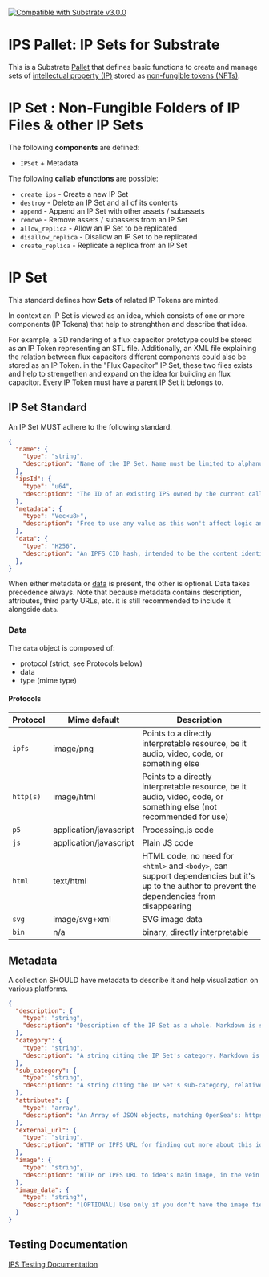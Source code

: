 [![Compatible with Substrate v3.0.0](https://img.shields.io/badge/Substrate-v3.0.0-E6007A)](https://github.com/paritytech/substrate/releases/tag/v3.0.0)

# IPS Pallet: IP Sets for Substrate

This is a Substrate [Pallet](https://substrate.dev/docs/en/knowledgebase/runtime/pallets) that defines basic functions
to create and manage sets of [intellectual property (IP)](https://en.wikipedia.org/wiki/Intellectual_property) stored as [non-fungible tokens (NFTs)](https://en.wikipedia.org/wiki/Non-fungible_token). 

# IP Set : Non-Fungible Folders of IP Files & other IP Sets

The following **components** are defined:

* `IPSet` + Metadata

The following **callab efunctions** are possible:

* `create_ips` - Create a new IP Set
* `destroy` - Delete an IP Set and all of its contents
* `append` - Append an IP Set with other assets / subassets
* `remove` - Remove assets / subassets from an IP Set
* `allow_replica` - Allow an IP Set to be replicated
* `disallow_replica` - Disallow an IP Set to be replicated
* `create_replica` - Replicate a replica from an IP Set


# IP Set

This standard defines how **Sets** of related IP Tokens are minted.

In context an IP Set is viewed as an idea, which consists of one or more components (IP Tokens) that help to strenghthen and describe that idea. 

For example, a 3D rendering of a flux capacitor prototype could be stored as an IP Token representing an STL file.
Additionally, an XML file explaining the relation between flux capacitors different components could also be stored as an IP Token.
in the "Flux Capacitor" IP Set, these two files exists and help to strengethen and expand on the idea for building an flux capacitor.
Every IP Token must have a parent IP Set it belongs to.

## IP Set Standard

An IP Set MUST adhere to the following standard.

```json
{
  "name": {
    "type": "string",
    "description": "Name of the IP Set. Name must be limited to alphanumeric characters. Underscore is allowed as word separator. E.g. HOVER-CRAFT is NOT allowed. HOVER_CRAFT is allowed."
  },
  "ipsId": {
    "type": "u64",
    "description": "The ID of an existing IPS owned by the current caller, can be found in events after minting or in storage"
  }, 
  "metadata": {
    "type": "Vec<u8>",
    "description": "Free to use any value as this won't affect logic and is intended to be used by dApp developers"
  },
  "data": {
    "type": "H256",
    "description": "An IPFS CID hash, intended to be the content identifier of the actual file, can be taken from CID here: https://cid.ipfs.io by copying the Digest (Hex) field"
  },  
}
```

When either metadata or [data](#data) is present, the other is optional. Data takes precedence
always. Note that because metadata contains description, attributes, third party URLs, etc. it is
still recommended to include it alongside `data`.

### Data

The `data` object is composed of:

- protocol (strict, see Protocols below)
- data
- type (mime type)

#### Protocols

| Protocol  | Mime default           | Description                                                                                                                                    |
| --------- | ---------------------- | ---------------------------------------------------------------------------------------------------------------------------------------------- |
| `ipfs`    | image/png              | Points to a directly interpretable resource, be it audio, video, code, or something else                                                       |
| `http(s)` | image/html             | Points to a directly interpretable resource, be it audio, video, code, or something else (not recommended for use)                             |
| `p5`      | application/javascript | Processing.js code                                                                                                                             |
| `js`      | application/javascript | Plain JS code                                                                                                                                  |
| `html`    | text/html              | HTML code, no need for `<html>` and `<body>`, can support dependencies but it's up to the author to prevent the dependencies from disappearing |
| `svg`     | image/svg+xml          | SVG image data                                                                                                                                 |
| `bin`     | n/a                    | binary, directly interpretable                                                                                                                 |

## Metadata

A collection SHOULD have metadata to describe it and help visualization on various platforms.

```json
{
  "description": {
    "type": "string",
    "description": "Description of the IP Set as a whole. Markdown is supported."
  },
  "category": {
    "type": "string",
    "description": "A string citing the IP Set's category. Markdown is supported."
  },
  "sub_category": {
    "type": "string",
    "description": "A string citing the IP Set's sub-category, relative to its primary category. Markdown is supported."
  },
  "attributes": {
    "type": "array",
    "description": "An Array of JSON objects, matching OpenSea's: https://docs.opensea.io/docs/metadata-standards#section-attributes"
  },
  "external_url": {
    "type": "string",
    "description": "HTTP or IPFS URL for finding out more about this idea. If IPFS, MUST be in the format of ipfs://ipfs/HASH"
  },
  "image": {
    "type": "string",
    "description": "HTTP or IPFS URL to idea's main image, in the vein of og:image. If IPFS, MUST be in the format of ipfs://ipfs/HASH"
  },
  "image_data": {
    "type": "string?",
    "description": "[OPTIONAL] Use only if you don't have the image field (they are mutually exclusive and image takes precedence). Raw base64 or SVG data for the image. If SVG, MUST start with <svg, if base64, MUST start with base64:"
  }
}
```

## Testing Documentation

[IPS Testing Documentation](https://gist.github.com/arrudagates/877d6d7b56d06ea1a941b73573a28d3f#file-ips-md)